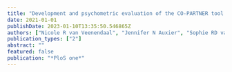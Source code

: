 ```yaml
---
title: "Development and psychometric evaluation of the CO-PARTNER tool for collaboration and parent participation in neonatal care"
date: 2021-01-01
publishDate: 2023-01-10T13:35:50.546865Z
authors: ["Nicole R van Veenendaal", "Jennifer N Auxier", "Sophie RD van der Schoor", "Linda S Franck", "Mireille A Stelwagen", "Femke De Groof", "Johannes B van Goudoever", "Iris E Eekhout", "Henrica CW de Vet", "Anna Axelin", " others"]
publication_types: ["2"]
abstract: ""
featured: false
publication: "*PloS one*"
---
```



